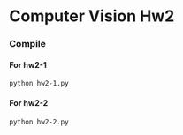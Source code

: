 # Computer Vision Hw2

### Compile
#### For hw2-1
```
python hw2-1.py 
```

#### For hw2-2
```
python hw2-2.py
```
